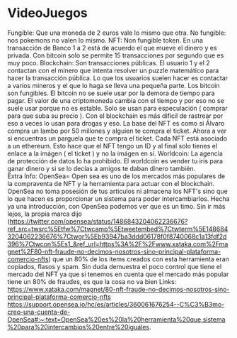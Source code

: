 # VideoJuegos
Fungible: Que una moneda de 2 euros vale lo mismo que otra. No fungible: nos pokemons no valen lo mismo. NFT: Non fungible token. En una transacción de Banco 1 a 2 está de acuerdo el que mueve el dinero y es privada. Con bitcoin solo se permite 15 transacciones por segundo que es muy poco. Blockchain: Son transacciones públicas. El usuario 1 y el 2 contactan con el minero que intenta resolver un puzzle matemático para hacer la transacción pública. Lo que los usuarios suelen hacer es contactar a varios mineros y el que lo haga se lleva una pequeña parte. Los bitcoin son fungibles. El bitcoin no se suele usar por la demora de tiempo para pagar. El valor de una criptomoneda cambia con el tiempo y por eso no se suele usar porque no es estable. Solo se usan para especulación ( comprar para que suba su precio ). Con el blockchain es más difícil de rastrear por eso a veces lo usan para drogas y eso.
La base del NFT es como si Álvaro compra un lambo por 50 millones y alguien te compra el ticket. Ahora a ver si encuentras un parguela que te compra el ticket. Cada NFT está asociado a un ethereum. Esto hace que el NFT tengo un ID y al final solo tienes el enlace a la imágen ( el ticket ) y no la imágen en si.
Worldcoin: La agencia de protección de datos lo ha prohibido. El worldcoin es vender tu iris para ganar dinero y si se lo decías a amigos te daban dinero también.                                                                                                           
Extra Info: OpenSea= Open sea es uno de los mercados más populares de la compraventa de NFT y la herramienta para actuar con el blockchain. OpenSea no toma posesión de tus articulos ni almacena los NFT's sino que lo que hacen es proporcionar un sistema para poder intercambiarlos. Hecha ya una introducción, con OpenSea podemos ver que es un timo. Sin ir más lejos, la propia marca dijo (https://twitter.com/opensea/status/1486843204062236676?ref_src=twsrc%5Etfw%7Ctwcamp%5Etweetembed%7Ctwterm%5E1486843204062236676%7Ctwgr%5Eb93947ba3ddd06178f0f8740068c1a13fdf2d396%7Ctwcon%5Es1_&ref_url=https%3A%2F%2Fwww.xataka.com%2Fmagnet%2F80-nft-fraude-no-decimos-nosotros-sino-principal-plataforma-comercio-nfts)  que un 80% de los items creados con esta herramienta eran copiados, flasos y spam. Sin duda demuestra el poco control que tiene el mercado del NFT ya que si tenemos en cuenta que el mercado más popular tiene un 80% de fraudes, es que la cosa no va bien
Links: https://www.xataka.com/magnet/80-nft-fraude-no-decimos-nosotros-sino-principal-plataforma-comercio-nfts 
https://support.opensea.io/hc/es/articles/360061676254--C%C3%B3mo-creo-una-cuenta-de-OpenSea#:~:text=OpenSea%20es%20la%20herramienta%20que,sistema%20para%20intercambios%20entre%20iguales.
